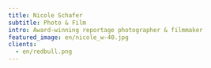 ```yaml
---
title: Nicole Schafer
subtitle: Photo & Film
intro: Award-winning reportage photographer & filmmaker
featured_image: en/nicole_w-40.jpg
clients:
  - en/redbull.png
---
```

